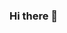 ### Hi there 👋

<!--
**vkkhambra786/vkkhambra786** is a ✨ _special_ ✨ repository because its `README.md` (this file) appears on your GitHub profile.

Here are some ideas to get you started:

# 🔭 I’m currently working on ...
# 🌱 I’m currently learning ...
# 👯 I’m looking to collaborate on ...
# 🤔 I’m looking for help with ...
# 💬 Ask me about ...
- 📫 How to reach me: ...
- 😄 Pronouns: ...
- ⚡ Fun fact: ...
-->
